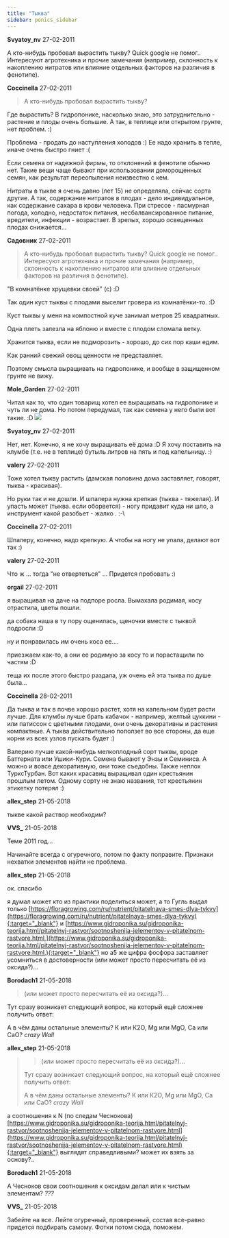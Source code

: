 ```yaml
---
title: "Тыква"
sidebar: ponics_sidebar
---
```


**Svyatoy_nv** 27-02-2011

А кто-нибудь пробовал вырастить тыкву? Quick google не помог.. Интересуют агротехника и прочие замечания (например, склонность к накоплению нитратов или влияние отдельных факторов на различия в фенотипе).


**Coccinella** 27-02-2011

> А кто-нибудь пробовал вырастить тыкву? 

Где вырастить? В гидропонике, насколько знаю, это затруднительно - растение и плоды очень большие. А так, в теплице или открытом грунте, нет проблем. :)

Проблема - продать до наступления холодов :) Ее надо хранить в тепле, иначе очень быстро гниет :(

Если семена от надежной фирмы, то отклонений в фенотипе обычно нет. Такие вещи чаще бывают при использовании доморощенных семян, как результат переопыления неизвестно с кем.

Нитраты в тыкве я очень давно (лет 15) не определяла, сейчас сорта другие. А так, содержание нитратов в плодах - дело индивидуальное, как содержание сахара в крови человека. При стрессе - пасмурная погода, холодно, недостаток питания, несбалвансированное питание, вредители, инфекции - возрастает. В зрелых, хорошо освещенных плодах снижается...


**Садовник** 27-02-2011

> А кто-нибудь пробовал вырастить тыкву? Quick google не помог.. Интересуют агротехника и прочие замечания (например, склонность к накоплению нитратов или влияние отдельных факторов на различия в фенотипе).

"В комнатёнке хрущевки своей" (с) :D

Так один куст тыквы с плодами выселит гровера из комнатёнки-то. :D

Куст тыквы у меня на компостной куче занимал метров 25 квадратных.

Одна плеть залезла на яблоню и вместе с плодом сломала ветку.

Хранится тыква, если не подморозить - хорошо, до сих пор каши едим.

Как ранний свежий овощ ценности не представляет.

Поэтому смысла выращивать на гидропонике, и вообще в защищенном грунте не вижу.


**Mole_Garden** 27-02-2011

Читал как то, что один товарищ хотел ее выращивать на гидропонике и чуть ли не дома. Но потом передумал, так как семена у него были вот такие. :D ![](/imagehost/thumbs/748ca3828cd1527632acb9fa3e0dkzk.jpg)


**Svyatoy_nv** 27-02-2011

Нет, нет. Конечно, я не хочу выращивать её дома :D Я хочу поставить на клумбе (т.е. не в теплице) бутыль литров на пять и под капельницу. :)


**valery** 27-02-2011

Тоже хотел тыкву растить (дамская половина дома заставляет, говорят, тыква - красивая).

Но руки так и не дошли. И шпалера нужна крепкая (тыква - тяжелая). И упасть может (тыква. если оборвется) - ногу придавит куда ни шло, а инструмент какой разобьет - жалко . :-\


**Coccinella** 27-02-2011

Шпалеру, конечно, надо крепкую. А чтобы на ногу не упала, делают вот так :)


**valery** 27-02-2011

Что ж ... тогда "не отвертеться" ... Придется пробовать :)


**orgail** 27-02-2011

я выращивал на даче на подпоре росла. Вымахала родимая, косу отрастила, цветы пошли.

да собака наша в ту пору ощенилась, щеночки вместе с тыквой подросли :D

ну и понравилась им очень коса ее....

приезжаем как-то, а они ее родимую за косу то и порастащили по частям :D

теща их после этого быстро раздала, уж очень ей эта тыква по душе была...


**Coccinella** 28-02-2011

Да тыква и так в почве хорошо растет, хотя на капельном будет расти лучше. Для клумбы лучше брать кабачок - например, желтый цуккини - или патиссон с цветными плодами, они очень декоративны и растения компактные. А тыква действительно поползет во все стороны, да еще корни из всех узлов пускать будет :)

Валерию лучше какой-нибудь мелкоплодный сорт тыквы, вроде Баттерната или Ушики-Кури. Семена бывают у Энзы и Семиниса. А можно и вовсе декоративную, они тоже съедобны. Также неплох ТурксТурбан. Вот каких красавиц выращивал один крестьянин прошлым летом. Одному сорту не знаю названия, тот крестьянин этикетку потерял :)


**allex_step** 21-05-2018

тыкве какой раствор необходим?


**VVS_** 21-05-2018

Теме 2011 год...

Начинайте всегда с огуречного, потом по факту поправите. Признаки нехватки элементов найти не проблема.


**allex_step** 21-05-2018

ок. спасибо

я думал может кто из практики поделиться может, а то Гугль выдал только [https://floragrowing.com/ru/nutrient/pitatelnaya-smes-dlya-tykvy](https://floragrowing.com/ru/nutrient/pitatelnaya-smes-dlya-tykvy){:target="_blank"} и [https://www.gidroponika.su/gidroponika-teorija.html/pitatelnyj-rastvor/sootnoshenija-jelementov-v-pitatelnom-rastvore.html,](https://www.gidroponika.su/gidroponika-teorija.html/pitatelnyj-rastvor/sootnoshenija-jelementov-v-pitatelnom-rastvore.html,){:target="_blank"} но а5 же цифра фосфора заставляет усомниться в достоверности (или может просто пересчитать её из оксида?)...


**Borodach1** 21-05-2018

> (или может просто пересчитать её из оксида?)...

Тут сразу возникает следующий вопрос, на который ещё сложнее получить ответ:

А в чём даны остальные элементы? К или К2О, Mg или MgO, Са или СаО? *crazy* *Wall*


**allex_step** 21-05-2018

> > (или может просто пересчитать её из оксида?)...
> 
> 
> 
> Тут сразу возникает следующий вопрос, на который ещё сложнее получить ответ:
> 
> А в чём даны остальные элементы? К или К2О, Mg или MgO, Са или СаО? *crazy* *Wall* 

а соотношения к N (по следам Чеснокова) [https://www.gidroponika.su/gidroponika-teorija.html/pitatelnyj-rastvor/sootnoshenija-jelementov-v-pitatelnom-rastvore.html](https://www.gidroponika.su/gidroponika-teorija.html/pitatelnyj-rastvor/sootnoshenija-jelementov-v-pitatelnom-rastvore.html){:target="_blank"} выглядят справедливыми? может их взять за основу?..


**Borodach1** 21-05-2018

А Чесноков свои соотношения к оксидам делал или к чистым элементам? *???*


**VVS_** 21-05-2018

Забейте на все. Лейте огуречный, проверенный, состав все-равно придется подбирать самому. Фотки потом сюда, поможем.


